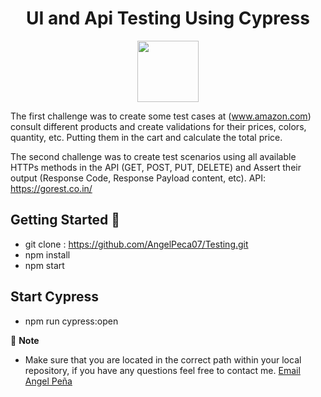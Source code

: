 <h1 align="center">UI and Api Testing Using Cypress</h1>
 <p align="center">
 <img height="98px" src="https://www.cypress.io/static/cypress-io-logo-social-share-8fb8a1db3cdc0b289fad927694ecb415.png" />
 </p>

The first challenge was to create some test cases at (www.amazon.com) consult different products and create validations for their prices, colors, quantity, etc. Putting them in the cart and calculate the total price.

The second challenge was to create test scenarios using all available HTTPs methods in the API (GET, POST, PUT, DELETE) and Assert their output (Response Code, Response Payload content, etc). API: https://gorest.co.in/

## Getting Started 🚀

- git clone : https://github.com/AngelPeca07/Testing.git
- npm install
- npm start

## Start Cypress 
- npm run cypress:open 

🚩 **Note**
- Make sure that you are located in the correct path within your local repository, if you have any questions feel free to contact me. [Email Angel Peña ](mailto:jose.angpc@gmail.com)
